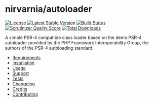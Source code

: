 
# nirvarnia/autoloader

[![License](https://img.shields.io/packagist/l/nirvarnia/autoloader.svg)](https://packagist.org/packages/nirvarnia/autoloader)
[![Latest Stable Version](https://poser.pugx.org/nirvarnia/autoloader/version)](https://packagist.org/packages/nirvarnia/autoloader)
[![Build Status](https://img.shields.io/travis/nirvarnia/autoloader/master.svg)](https://travis-ci.org/nirvarnia/autoloader)
[![Scrutinizer Quality Score](https://img.shields.io/scrutinizer/g/nirvarnia/autoloader.svg)](https://scrutinizer-ci.com/g/nirvarnia/autoloader/)
[![Total Downloads](https://poser.pugx.org/nirvarnia/phpunit/autoloader)](https://packagist.org/packages/nirvarnia/autoloader)

A simple PSR-4 compatible class loader based on the demo PSR-4 autoloader provided by the PHP Framework Interoperability Group, the authors of the PSR-4 autoloading standard.

* [Requirements](docs/requirements.md)
* [Installation](docs/installation.md)
* [Usage](docs/usage.md)
* [Support](docs/support.md)
* [Tests](docs/tests.md)
* [Changelog](docs/changelog.md)
* [Credits](docs/credits.md)
* [Contributing](docs/contributing.md)

